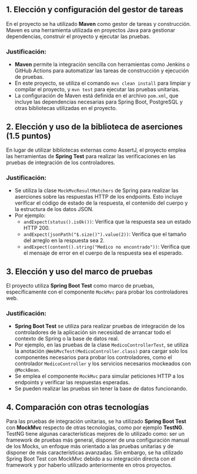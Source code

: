 ## 1. Elección y configuración del gestor de tareas

En el proyecto se ha utilizado **Maven** como gestor de tareas y construcción. Maven es una herramienta utilizada en proyectos Java para gestionar dependencias, construir el proyecto y ejecutar las pruebas.

### Justificación:
- **Maven** permite la integración sencilla con herramientas como Jenkins o GitHub Actions para automatizar las tareas de construcción y ejecución de pruebas. 
- En este proyecto, se utiliza el comando `mvn clean install` para limpiar y compilar el proyecto, y `mvn test` para ejecutar las pruebas unitarias.
- La configuración de Maven está definida en el archivo `pom.xml`, que incluye las dependencias necesarias para Spring Boot, PostgreSQL y otras bibliotecas utilizadas en el proyecto.

## 2. Elección y uso de la biblioteca de aserciones (1.5 puntos)

En lugar de utilizar bibliotecas externas como AssertJ, el proyecto emplea las herramientas de **Spring Test** para realizar las verificaciones en las pruebas de integración de los controladores.

### Justificación:
- Se utiliza la clase `MockMvcResultMatchers` de Spring para realizar las aserciones sobre las respuestas HTTP de los endpoints. Esto incluye verificar el código de estado de la respuesta, el contenido del cuerpo y la estructura de los datos JSON.
- Por ejemplo:
  - `andExpect(status().isOk())`: Verifica que la respuesta sea un estado HTTP 200.
  - `andExpect(jsonPath("$.size()").value(2))`: Verifica que el tamaño del arreglo en la respuesta sea 2.
  - `andExpect(content().string("Medico no encontrado"))`: Verifica que el mensaje de error en el cuerpo de la respuesta sea el esperado.

## 3. Elección y uso del marco de pruebas

El proyecto utiliza **Spring Boot Test** como marco de pruebas, específicamente con el componente `MockMvc` para probar los controladores web.

### Justificación:
- **Spring Boot Test** se utiliza para realizar pruebas de integración de los controladores de la aplicación sin necesidad de arrancar todo el contexto de Spring o la base de datos real.
- Por ejemplo, en las pruebas de la clase `MedicoControllerTest`, se utiliza la anotación `@WebMvcTest(MedicoController.class)` para cargar solo los componentes necesarios para probar los controladores, como el controlador `MedicoController` y los servicios necesarios mockeados con `@MockBean`.
- Se emplea el componente `MockMvc` para simular peticiones HTTP a los endpoints y verificar las respuestas esperadas.
- Se pueden realizar las pruebas sin tener la base de datos funcionando.

## 4. Comparación con otras tecnologías

Para las pruebas de integración unitarias, se ha utilizado **Spring Boot Test** con **MockMvc** respecto de otras tecnologías, como por ejemplo **TestNG**.
TestNG tiene algunas características mejores de lo utilizado como: ser un framework de pruebas más general, disponer de una configuración manual de los Mocks, un enfoque más orientado a las pruebas unitarias y de disponer de más características avanzadas. Sin embargo, se ha utilizado Spring Boot Test con MockMvc debido a su integración directa con el framework y por haberlo utilizado anteriormente en otros proyectos.